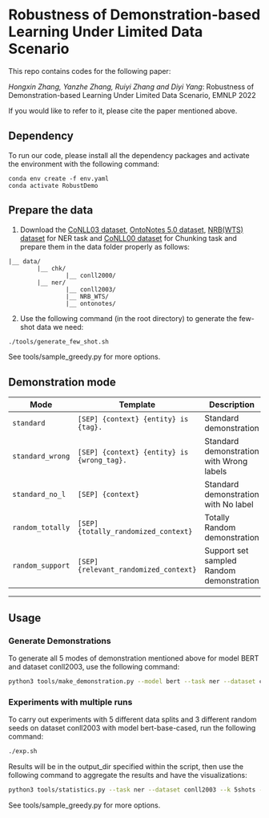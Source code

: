 # Robustness of Demonstration-based Learning Under Limited Data Scenario

This repo contains codes for the following paper: 

*Hongxin Zhang, Yanzhe Zhang, Ruiyi Zhang and Diyi Yang*: 	Robustness of Demonstration-based Learning Under Limited Data Scenario, EMNLP 2022

If you would like to refer to it, please cite the paper mentioned above. 

## Dependency

To run our code, please install all the dependency packages and activate the environment with the following command:

```
conda env create -f env.yaml
conda activate RobustDemo
```

## Prepare the data

1. Download the [CoNLL03 dataset](https://www.clips.uantwerpen.be/conll2003/ner/), [OntoNotes 5.0 dataset](https://catalog.ldc.upenn.edu/LDC2013T19), [NRB(WTS) dataset](https://drive.google.com/file/d/1lOU6dfTyQ-R1Ie8UFDXwNQPNxeBTNIne/view) for NER task and [CoNLL00 dataset](https://www.clips.uantwerpen.be/conll2000/chunking/) for Chunking task and prepare them in the data folder properly as follows:
```
|__ data/
        |__ chk/
                |__ conll2000/
        |__ ner/
                |__ conll2003/
                |__ NRB_WTS/
                |__ ontonotes/
```
2. Use the following command (in the root directory) to generate the few-shot data we need:
```bash
./tools/generate_few_shot.sh
```

See tools/sample_greedy.py for more options.

## Demonstration mode

| Mode             | Template                                   | Description                              |
|------------------|--------------------------------------------|------------------------------------------|
| `standard`       | `[SEP] {context} {entity} is {tag}.`       | Standard demonstration                   |
| `standard_wrong` | `[SEP] {context} {entity} is {wrong_tag}.` | Standard demonstration with Wrong labels |
| `standard_no_l`  | `[SEP] {context}`                          | Standard demonstration with No label     |
| `random_totally` | `[SEP] {totally_randomized_context}`       | Totally Random demonstration             |
| `random_support` | `[SEP] {relevant_randomized_context}`      | Support set sampled Random demonstration |

<hr/>

## Usage

### Generate Demonstrations
To generate all 5 modes of demonstration mentioned above for model BERT and dataset conll2003, use the following command:

```bash
python3 tools/make_demonstration.py --model bert --task ner --dataset conll2003 --k 5shots --mode standard standard_wrong standard_no_l random_totally random_support
```

### Experiments with multiple runs

To carry out experiments with 5 different data splits and 3 different random seeds on dataset conll2003 with model bert-base-cased, run the following command:

```bash
./exp.sh
```

Results will be in the output_dir specified within the script, then use the following command to aggregate the results and have the visualizations:

```bash
python3 tools/statistics.py --task ner --dataset conll2003 --k 5shots --mode no standard standard_wrong standard_no_l random_totally random_support
```

See tools/sample_greedy.py for more options.